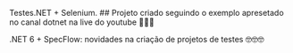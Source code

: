 Testes.NET + Selenium. ##
Projeto criado seguindo o exemplo apresetado no canal dotnet na live do youtube 👀👀👀

.NET 6 + SpecFlow: novidades na criação de projetos de testes 🤓🤓🤓

